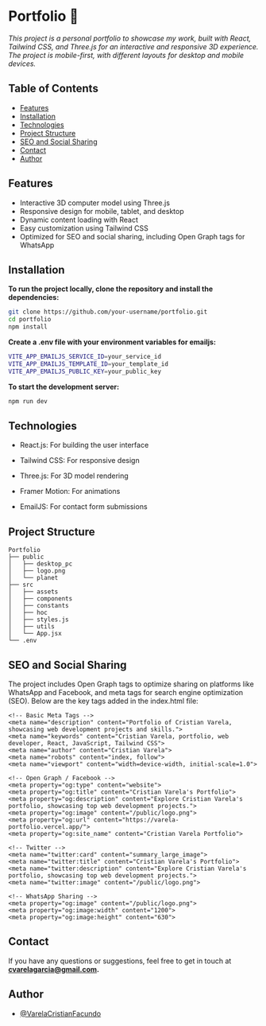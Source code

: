 # Portfolio 🚀

_This project is a personal portfolio to showcase my work, built with React, Tailwind CSS, and Three.js for an interactive and responsive 3D experience. The project is mobile-first, with different layouts for desktop and mobile devices._

## Table of Contents

- [Features](#features)
- [Installation](#installation)
- [Technologies](#technologies)
- [Project Structure](#project-structure)
- [SEO and Social Sharing](#seo-and-social-sharing)
- [Contact](#contact)
- [Author](#author)

## Features

- Interactive 3D computer model using Three.js
- Responsive design for mobile, tablet, and desktop
- Dynamic content loading with React
- Easy customization using Tailwind CSS
- Optimized for SEO and social sharing, including Open Graph tags for WhatsApp

## Installation

**To run the project locally, clone the repository and install the dependencies:**

```bash
git clone https://github.com/your-username/portfolio.git
cd portfolio
npm install
```

**Create a .env file with your environment variables for emailjs:**

```bash
VITE_APP_EMAILJS_SERVICE_ID=your_service_id
VITE_APP_EMAILJS_TEMPLATE_ID=your_template_id
VITE_APP_EMAILJS_PUBLIC_KEY=your_public_key
```

**To start the development server:**

```bash
npm run dev
```

## Technologies

- React.js: For building the user interface

- Tailwind CSS: For responsive design

- Three.js: For 3D model rendering

- Framer Motion: For animations

- EmailJS: For contact form submissions

## Project Structure

```plaintext
Portfolio
├── public
│   ├── desktop_pc
│   ├── logo.png
│   └── planet
├── src
│   ├── assets
│   ├── components
│   ├── constants
│   ├── hoc
│   ├── styles.js
│   ├── utils
│   └── App.jsx
└── .env
```

## SEO and Social Sharing

The project includes Open Graph tags to optimize sharing on platforms like WhatsApp and Facebook, and meta tags for search engine optimization (SEO). Below are the key tags added in the index.html file:

```plaintext
<!-- Basic Meta Tags -->
<meta name="description" content="Portfolio of Cristian Varela, showcasing web development projects and skills.">
<meta name="keywords" content="Cristian Varela, portfolio, web developer, React, JavaScript, Tailwind CSS">
<meta name="author" content="Cristian Varela">
<meta name="robots" content="index, follow">
<meta name="viewport" content="width=device-width, initial-scale=1.0">

<!-- Open Graph / Facebook -->
<meta property="og:type" content="website">
<meta property="og:title" content="Cristian Varela's Portfolio">
<meta property="og:description" content="Explore Cristian Varela's portfolio, showcasing top web development projects.">
<meta property="og:image" content="/public/logo.png">
<meta property="og:url" content="https://varela-portfolio.vercel.app/">
<meta property="og:site_name" content="Cristian Varela Portfolio">

<!-- Twitter -->
<meta name="twitter:card" content="summary_large_image">
<meta name="twitter:title" content="Cristian Varela's Portfolio">
<meta name="twitter:description" content="Explore Cristian Varela's portfolio, showcasing top web development projects.">
<meta name="twitter:image" content="/public/logo.png">

<!-- WhatsApp Sharing -->
<meta property="og:image" content="/public/logo.png">
<meta property="og:image:width" content="1200">
<meta property="og:image:height" content="630">

```

## Contact

If you have any questions or suggestions, feel free to get in touch at **cvarelagarcia@gmail.com.**

## Author

- [@VarelaCristianFacundo](https://github.com/VarelaCristianFacundo)
